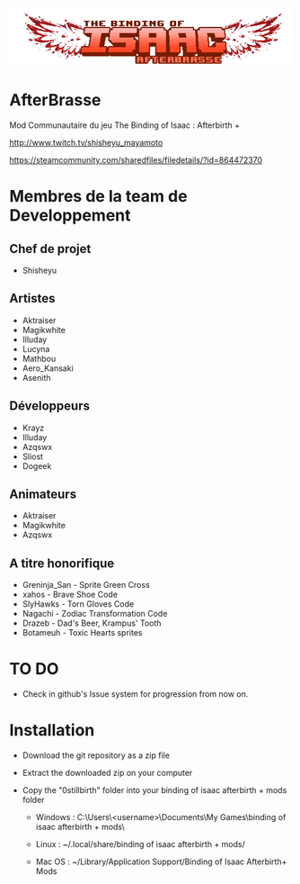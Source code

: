 # ![pageres](assets/imgs/afterbrasse-logo.png)

# AfterBrasse
Mod Communautaire du jeu The Binding of Isaac : Afterbirth +

http://www.twitch.tv/shisheyu_mayamoto

https://steamcommunity.com/sharedfiles/filedetails/?id=864472370

# Membres de la team de Developpement

## Chef de projet

- Shisheyu

## Artistes

- Aktraiser
- Magikwhite
- Illuday
- Lucyna
- Mathbou
- Aero_Kansaki
- Asenith

## Développeurs

- Krayz
- Illuday
- Azqswx
- Sliost
- Dogeek

## Animateurs

- Aktraiser
- Magikwhite
- Azqswx

## A titre honorifique

- Greninja_San - Sprite Green Cross
- xahos - Brave Shoe Code
- SlyHawks - Torn Gloves Code
- Nagachi - Zodiac Transformation Code
- Drazeb - Dad's Beer, Krampus' Tooth
- Botameuh - Toxic Hearts sprites

# TO DO

- Check in github's Issue system for progression from now on.

# Installation

- Download the git repository as a zip file
- Extract the downloaded zip on your computer
- Copy the "0stillbirth" folder into your binding of isaac afterbirth + mods folder

    - Windows : C:\\Users\\\<username>\\Documents\\My Games\\binding of isaac afterbirth + mods\\
    
    - Linux : ~/.local/share/binding of isaac afterbirth + mods/
    
    - Mac OS : ~/Library/Application Support/Binding of Isaac Afterbirth+ Mods
